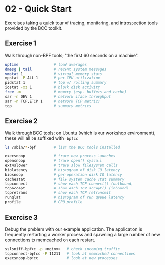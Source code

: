 # 02 - Quick Start

Exercises taking a quick tour of tracing, monitoring, and introspection tools provided by the BCC toolkit.

## Exercise 1

Walk through non-BPF tools; "the first 60 seconds on a machine".

```sh
uptime                # load averages
dmesg | tail          # recent system messages
vmstat 1              # virtual memory stats
mpstat -P ALL 1       # per-CPU utilization
pidstat 1             # top w/ rolling summary
iostat -xz 1          # block disk activity
free -m               # memory (esp. buffers and cache)
sar -n DEV 1          # network iface throughput
sar -n TCP,ETCP 1     # network TCP metrics
top                   # summary metrics
```

## Exercise 2

Walk through BCC tools; on Ubuntu (which is our workshop environment), these will all be suffixed with `-bpfcc`

```sh
ls /sbin/*-bpf        # list the BCC tools installed

execsnoop             # trace new process launches
opensnoop             # trace open() syscall
ext4slower            # trace slow filesystem calls
biolatency            # histogram of disk IO latency
biosnoop              # per-operation disk IO latency
cachestat             # file system cache stat summary
tcpconnect            # show each TCP connect() (outbound)
tcpaccept             # show each TCP accept() (inbound)
tcpretrans            # show each TCP retransmit
runqlat               # histogram of run queue latency
profile               # CPU profile
```

## Exercise 3

Debug the problem with our example application. The application is frequently restarting a worker process and spawning a large number of new connections to memcached on each restart.

```sh
sslsniff-bpfcc -p <nginx>   # check incoming traffic
tcpconnect-bpfcc -P 11211   # look at memcached connections
execsnoop-bpfcc             # look at new processes
```
